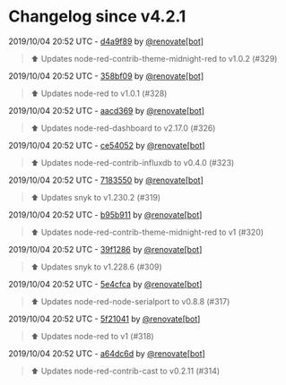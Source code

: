 # Changelog since v4.2.1

2019/10/04 20:52 UTC - [d4a9f89](https://github.com/hassio-addons/addon-node-red/commit/d4a9f89926c0a3f079e7b75a2e00dddd78a0ad35) by [@renovate[bot]](https://github.com/apps/renovate)
> :arrow_up: Updates node-red-contrib-theme-midnight-red to v1.0.2 (#329) 

2019/10/04 20:52 UTC - [358bf09](https://github.com/hassio-addons/addon-node-red/commit/358bf091ed478183dd4bbf372a28dbf0d34b7512) by [@renovate[bot]](https://github.com/apps/renovate)
> :arrow_up: Updates node-red to v1.0.1 (#328) 

2019/10/04 20:52 UTC - [aacd369](https://github.com/hassio-addons/addon-node-red/commit/aacd369691cf8673dc1abe3d2c893accfd848e26) by [@renovate[bot]](https://github.com/apps/renovate)
> :arrow_up: Updates node-red-dashboard to v2.17.0 (#326) 

2019/10/04 20:52 UTC - [ce54052](https://github.com/hassio-addons/addon-node-red/commit/ce54052e9e1dcb4270a653917cab08f153bbcc45) by [@renovate[bot]](https://github.com/apps/renovate)
> :arrow_up: Updates node-red-contrib-influxdb to v0.4.0 (#323) 

2019/10/04 20:52 UTC - [7183550](https://github.com/hassio-addons/addon-node-red/commit/71835500e02a1f6847adf18d2861c75d2a5221e5) by [@renovate[bot]](https://github.com/apps/renovate)
> :arrow_up: Updates snyk to v1.230.2 (#319) 

2019/10/04 20:52 UTC - [b95b911](https://github.com/hassio-addons/addon-node-red/commit/b95b9113f68913814408f841e9cb325ec0f8473e) by [@renovate[bot]](https://github.com/apps/renovate)
> :arrow_up: Updates node-red-contrib-theme-midnight-red to v1 (#320) 

2019/10/04 20:52 UTC - [39f1286](https://github.com/hassio-addons/addon-node-red/commit/39f12860cfe908efdd26a9150575530beafacd64) by [@renovate[bot]](https://github.com/apps/renovate)
> :arrow_up: Updates snyk to v1.228.6 (#309) 

2019/10/04 20:52 UTC - [5e4cfca](https://github.com/hassio-addons/addon-node-red/commit/5e4cfca66df3319eb44aa08dd23ea3bcde3e561a) by [@renovate[bot]](https://github.com/apps/renovate)
> :arrow_up: Updates node-red-node-serialport to v0.8.8 (#317) 

2019/10/04 20:52 UTC - [5f21041](https://github.com/hassio-addons/addon-node-red/commit/5f21041da0d25b3cbac9db8cfe4bdb730d0b7f22) by [@renovate[bot]](https://github.com/apps/renovate)
> :arrow_up: Updates node-red to v1 (#318) 

2019/10/04 20:52 UTC - [a64dc6d](https://github.com/hassio-addons/addon-node-red/commit/a64dc6d2b50e251fcbae743f5bb648abce3e23b0) by [@renovate[bot]](https://github.com/apps/renovate)
> :arrow_up: Updates node-red-contrib-cast to v0.2.11 (#314) 

